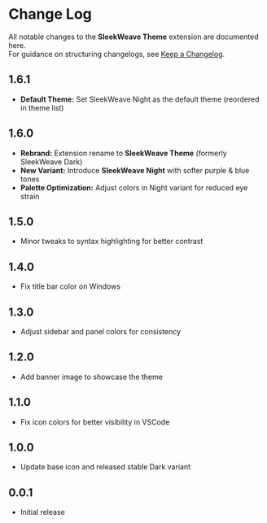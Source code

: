 # Change Log

All notable changes to the **SleekWeave Theme** extension are documented here.  
For guidance on structuring changelogs, see [Keep a Changelog](http://keepachangelog.com/).

## 1.6.1

- **Default Theme:** Set SleekWeave Night as the default theme (reordered in theme list)

## 1.6.0

- **Rebrand:** Extension rename to **SleekWeave Theme** (formerly SleekWeave Dark)
- **New Variant:** Introduce **SleekWeave Night** with softer purple & blue tones
- **Palette Optimization:** Adjust colors in Night variant for reduced eye strain

## 1.5.0

- Minor tweaks to syntax highlighting for better contrast

## 1.4.0

- Fix title bar color on Windows

## 1.3.0

- Adjust sidebar and panel colors for consistency

## 1.2.0

- Add banner image to showcase the theme

## 1.1.0

- Fix icon colors for better visibility in VSCode

## 1.0.0

- Update base icon and released stable Dark variant

## 0.0.1

- Initial release
